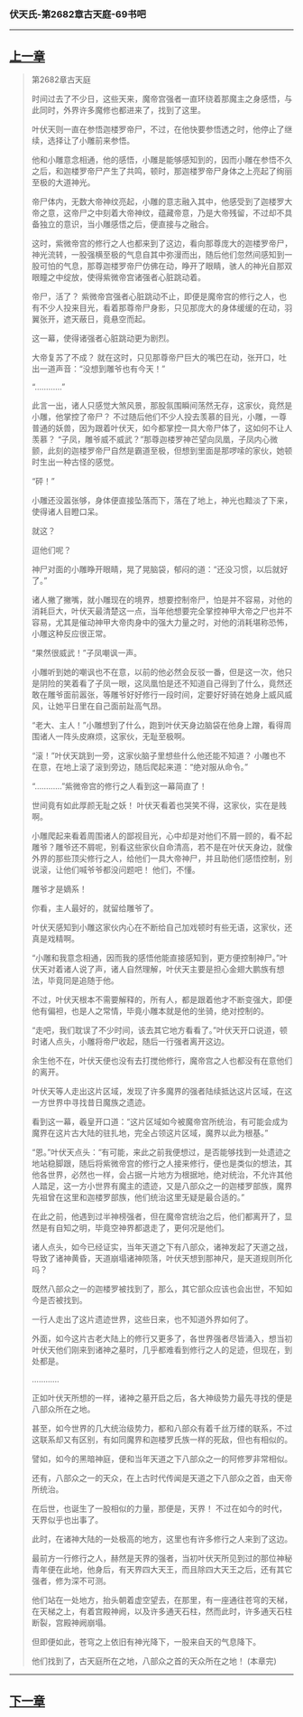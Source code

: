 ### 伏天氏-第2682章古天庭-69书吧

--------
[上一章](./5edec3006a4293ac14e226ec93311da0.md)
--------


>
>
>
>第2682章古天庭
>
>时间过去了不少日，这些天来，魔帝宫强者一直环绕着那魔主之身感悟，与此同时，外界许多魔修也都进来了，找到了这里。
>
>叶伏天则一直在参悟迦楼罗帝尸，不过，在他快要参悟透之时，他停止了继续，选择让了小雕前来参悟。
>
>他和小雕意念相通，他的感悟，小雕是能够感知到的，因而小雕在参悟不久之后，和迦楼罗帝尸产生了共鸣，顿时，那迦楼罗帝尸身体之上亮起了绚丽至极的大道神光。
>
>帝尸体内，无数大帝神纹亮起，小雕的意志融入其中，他感受到了迦楼罗大帝之意，这帝尸之中刻着大帝神纹，蕴藏帝意，乃是大帝残留，不过却不具备独立的意识，当小雕感悟之后，便直接与之融合。
>
>这时，紫微帝宫的修行之人也都来到了这边，看向那尊庞大的迦楼罗帝尸，神光流转，一股强横至极的气息自其中弥漫而出，随后他们忽然间感知到一股可怕的气息，那尊迦楼罗帝尸仿佛在动，睁开了眼睛，骇人的神光自那双眼瞳之中绽放，使得紫微帝宫诸强者心脏跳动着。
>
>帝尸，活了？
>紫微帝宫强者心脏跳动不止，即便是魔帝宫的修行之人，也有不少人投来目光，看着那尊帝尸身影，只见那庞大的身体缓缓的在动，羽翼张开，遮天蔽日，竟悬空而起。
>
>这一幕，使得诸强者心脏跳动更为剧烈。
>
>大帝复苏了不成？
>就在这时，只见那尊帝尸巨大的嘴巴在动，张开口，吐出一道声音：“没想到雕爷也有今天！”
>
>“…………”
>
>此言一出，诸人只感觉大煞风景，那股氛围瞬间荡然无存，这家伙，竟然是小雕，他掌控了帝尸？
>不过随后他们不少人投去羡慕的目光，小雕，一尊普通的妖兽，因为跟着叶伏天，如今都掌控一具大帝尸体了，这如何不让人羡慕？
>“子凤，雕爷威不威武？”那尊迦楼罗神芒望向凤凰，子凤内心微颤，此刻的迦楼罗帝尸自然是霸道至极，但想到里面是那啰嗦的家伙，她顿时生出一种古怪的感觉。
>
>“砰！”
>
>小雕还没嚣张够，身体便直接坠落而下，落在了地上，神光也黯淡了下来，使得诸人目瞪口呆。
>
>就这？
>
>逗他们呢？
>
>神尸对面的小雕睁开眼睛，晃了晃脑袋，郁闷的道：“还没习惯，以后就好了。”
>
>诸人撇了撇嘴，就小雕现在的境界，想要控制帝尸，怕是并不容易，对他的消耗巨大，叶伏天最清楚这一点，当年他想要完全掌控神甲大帝之尸也并不容易，尤其是催动神甲大帝肉身中的强大力量之时，对他的消耗堪称恐怖，小雕这种反应很正常。
>
>“果然很威武！”子凤嘲讽一声。
>
>小雕听到她的嘲讽也不在意，以前的他必然会反驳一番，但是这一次，他只是阴险的笑着看了子凤一眼，这凤凰怕是还不知道自己得到了什么，竟然还敢在雕爷面前嚣张，等雕爷好好修行一段时间，定要好好骑在她身上威风威风，让她平日里在自己面前趾高气昂。
>
>“老大、主人！”小雕想到了什么，跑到叶伏天身边脑袋在他身上蹭，看得周围诸人一阵头皮麻烦，这家伙，无耻至极啊。
>
>“滚！”叶伏天跳到一旁，这家伙脑子里想些什么他还能不知道？
>小雕也不在意，在地上滚了滚到旁边，随后爬起来道：“绝对服从命令。”
>
>“…………”紫微帝宫的修行之人看到这一幕简直了！
>
>世间竟有如此厚颜无耻之妖！
>叶伏天看着也哭笑不得，这家伙，实在是贱啊。
>
>小雕爬起来看着周围诸人的鄙视目光，心中却是对他们不屑一顾的，看不起雕爷？雕爷还不屑呢，别看这些家伙自命清高，若不是在叶伏天身边，就像外界的那些顶尖修行之人，给他们一具大帝神尸，并且助他们感悟控制，别说滚，让他们喊爷爷都没问题吧！
>他们，不懂。
>
>雕爷才是嫡系！
>
>你看，主人最好的，就留给雕爷了。
>
>叶伏天感知到小雕这家伙内心在不断给自己加戏顿时有些无语，这家伙，还真是戏精啊。
>
>“小雕和我意念相通，因而我的感悟他能直接感知到，更方便控制神尸。”叶伏天对着诸人说了声，诸人自然理解，叶伏天主要是担心金翅大鹏族有想法，毕竟同是追随于他。
>
>不过，叶伏天根本不需要解释的，所有人，都是跟着他才不断变强大，即便他有偏袒，也是人之常情，毕竟小雕本就是他的坐骑，绝对控制的。
>
>“走吧，我们耽误了不少时间，该去其它地方看看了。”叶伏天开口说道，顿时诸人点头，小雕将帝尸收起，随后一行强者离开这边。
>
>余生他不在，叶伏天便也没有去打搅他修行，魔帝宫之人也都没有在意他们的离开。
>
>叶伏天等人走出这片区域，发现了许多魔界的强者陆续抵达这片区域，在这一方世界中寻找昔日魔族之遗迹。
>
>看到这一幕，羲皇开口道：“这片区域如今被魔帝宫所统治，有可能会成为魔界在这片古大陆的驻扎地，完全占领这片区域，魔界以此为根基。”
>
>“恩。”叶伏天点头：“有可能，来此之前我便想过，是否能够找到一处遗迹之地站稳脚跟，随后将紫微帝宫的修行之人接来修行，便也是类似的想法，其他各世界，必然也一样，会占据一片地方为根据地，绝对统治，不允许其他人踏足，这一方小世界有魔主的遗迹，又是八部众之一的迦楼罗部族，魔界先祖曾在这里和迦楼罗部族，他们统治这里无疑是最合适的。”
>
>在此之前，他遇到过半神榜强者，但在魔帝宫统治之后，他们都离开了，显然是有自知之明，毕竟空神界都退走了，更何况是他们。
>
>诸人点头，如今已经证实，当年天道之下有八部众，诸神发起了天道之战，导致了诸神黄昏，天道崩塌诸神陨落，叶伏天想到那神尺，是天道规则所化吗？
>
>既然八部众之一的迦楼罗被找到了，那么，其它部众应该也会出世，不知如今是否被找到。
>
>一行人走出了这片遗迹世界，这些日来，也不知道外界如何了。
>
>外面，如今这片古老大陆上的修行又更多了，各世界强者尽皆涌入，想当初叶伏天他们刚来到诸神之墓时，几乎都难看到修行之人的足迹，但现在，到处都是。
>
>…………
>
>正如叶伏天所想的一样，诸神之墓开启之后，各大神级势力最先寻找的便是八部众所在之地。
>
>甚至，如今世界的几大统治级势力，都和八部众有着千丝万缕的联系，不过这联系却又有区别，有如同魔界和迦楼罗氏族一样的死敌，但也有相似的。
>
>譬如，如今的黑暗神庭，便和当年天道之下八部众之一的阿修罗非常相似。
>
>还有，八部众之一的天众，在上古时代传闻是天道之下八部众之首，由天帝所统治。
>
>在后世，也诞生了一股相似的力量，那便是，天界！
>不过在如今的时代，天界似乎也出事了。
>
>此时，在诸神大陆的一处极高的地方，这里也有许多修行之人来到了这边。
>
>最前方一行修行之人，赫然是天界的强者，当初叶伏天所见到过的那位神秘青年便在此地，他身后，有天界四大天王，而且除四大天王之后，还有其它强者，修为深不可测。
>
>他们站在一处地方，抬头朝着虚空望去，在那里，有一座通往苍穹的天梯，在天梯之上，有着宫殿神阙，以及许多通天石柱，然而此时，许多通天石柱断裂，宫殿神阙崩塌。
>
>但即便如此，苍穹之上依旧有神光降下，一股来自天的气息降下。
>
>他们找到了，古天庭所在之地，八部众之首的天众所在之地！
>(本章完)
>
>

--------
[下一章](./36a76a8f0754882e38d9c4ea84ee7e84.md)
--------
